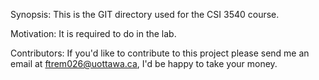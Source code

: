Synopsis:
This is the GIT directory used for the CSI 3540 course. 

Motivation:
It is required to do in the lab.


Contributors:
If you'd like to contribute to this project please send me an email at ftrem026@uottawa.ca, I'd be happy to take your money.
